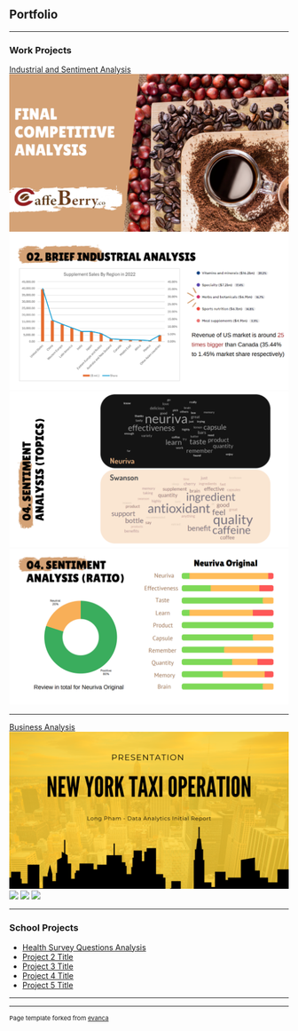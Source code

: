 ## Portfolio

---

### Work Projects

[Industrial and Sentiment Analysis](/pdf/Caffe_Berry_Business_Analysis.pdf)
<img src="images/Coffee_1.png"/>
<img src="images/CaffeeBerry_1.png?raw=true"/>
<img src="images/CaffeeBerry_2.png?raw=true"/>
<img src="images/CaffeeBerry_3.png?raw=true"/>

---
[Business Analysis](/pdf/Taxi_Operation.pdf)
<img src="images/Taxi_1.png?raw=true"/>
<img src="images/6.png?raw=true"/>
<img src="images/7.png?raw=true"/>
<img src="images/8.png?raw=true"/>


---

### School Projects

- [Health Survey Questions Analysis](http://example.com/)
- [Project 2 Title](http://example.com/)
- [Project 3 Title](http://example.com/)
- [Project 4 Title](http://example.com/)
- [Project 5 Title](http://example.com/)

---




---
<p style="font-size:11px">Page template forked from <a href="https://github.com/evanca/quick-portfolio">evanca</a></p>
<!-- Remove above link if you don't want to attibute -->
